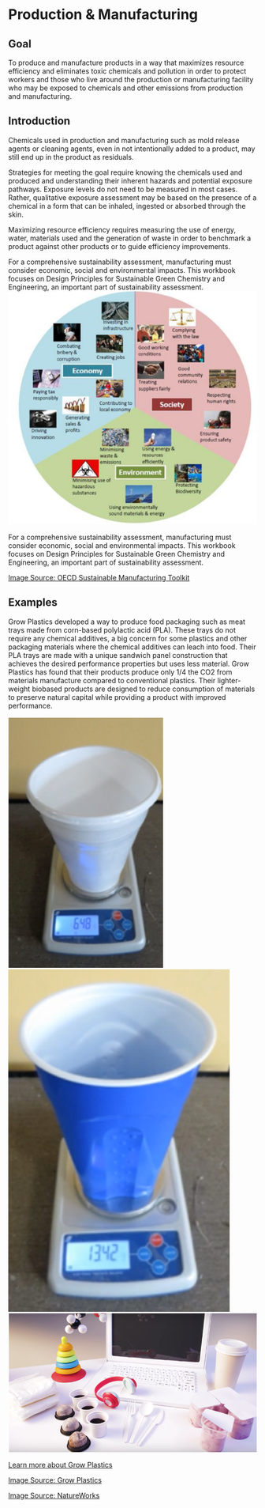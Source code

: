 # Production & Manufacturing

## Goal

To produce and manufacture products in a way that maximizes resource efficiency and eliminates toxic chemicals and pollution in order to protect workers and those who live around the production or manufacturing facility who may be exposed to chemicals and other emissions from production and manufacturing.

## Introduction

Chemicals used in production and manufacturing such as mold release agents or cleaning agents, even in not intentionally added to a product, may still end up in the product as residuals.

Strategies for meeting the goal require knowing the chemicals used and produced and understanding their inherent hazards and potential exposure pathways. Exposure levels do not need to be measured in most cases. Rather, qualitative exposure assessment may be based on the presence of a chemical in a form that can be inhaled, ingested or absorbed through the skin.

Maximizing resource efficiency requires measuring the use of energy, water, materials used and the generation of waste in order to benchmark a product against other products or to guide efficiency improvements.

For a comprehensive sustainability assessment, manufacturing must consider economic, social and environmental impacts.  This workbook focuses on Design Principles for Sustainable Green Chemistry and Engineering, an important part of sustainability assessment.
![](https://raw.githubusercontent.com/NorthwestGreenChemistry/PrISM/develop/app/assets/3-production/economy-society-environment.png)

For a comprehensive sustainability assessment, manufacturing must consider economic, social and environmental impacts. This workbook focuses on Design Principles for Sustainable Green Chemistry and Engineering, an important part of sustainability assessment.

[Image Source: OECD Sustainable Manufacturing Toolkit](https://www.oecd.org/innovation/green/toolkit/aboutsustainablemanufacturingandthetoolkit.htm)

## Examples

Grow Plastics developed a way to produce food packaging such as meat trays made from corn-based polylactic acid (PLA). These trays do not require any chemical additives, a big concern for some plastics and other packaging materials where the chemical additives can leach into food. Their PLA trays are made with a unique sandwich panel construction that achieves the desired performance properties but uses less material. Grow Plastics has found that their products produce only 1/4 the CO2 from materials manufacture compared to conventional plastics. Their lighter-weight biobased products are designed to reduce consumption of materials to preserve natural capital while providing a product with improved performance.

![](https://raw.githubusercontent.com/NorthwestGreenChemistry/PrISM/develop/app/assets/3-production/styrofoam-cup.png)
![](https://raw.githubusercontent.com/NorthwestGreenChemistry/PrISM/develop/app/assets/3-production/blue-plastic-cup.png)
![](https://raw.githubusercontent.com/NorthwestGreenChemistry/PrISM/develop/app/assets/3-production/natureworks-laptop.png)

[Learn more about Grow Plastics](http://growplastics.com/)

[Image Source: Grow Plastics](http://growplastics.com/technology.html)

[Image Source: NatureWorks](https://www.natureworksllc.com/What-is-Ingeo/How-Ingeo-is-Made)
